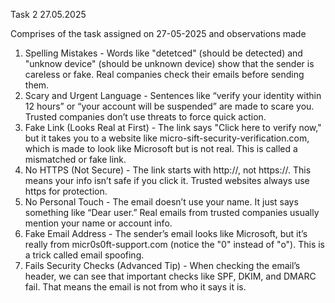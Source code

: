Task 2 27.05.2025

Comprises of the task assigned on 27-05-2025 and observations made 
1.	Spelling Mistakes - 
  Words like "detetced" (should be detected) and "unknow device" (should be unknown device) show that the sender is careless or fake. Real companies check their emails before sending them.
2.	Scary and Urgent Language - 
  Sentences like “verify your identity within 12 hours” or “your account will be suspended” are made to scare you. Trusted companies don’t use threats to force quick action.
3.	Fake Link (Looks Real at First) - 
  The link says "Click here to verify now," but it takes you to a website like micro-sift-security-verification.com, which is made to look like Microsoft but is not real. This is called a mismatched or fake link.
4.	No HTTPS (Not Secure) - 
  The link starts with http://, not https://. This means your info isn’t safe if you click it. Trusted websites always use https for protection.
5.	No Personal Touch - 
  The email doesn’t use your name. It just says something like “Dear user.” Real emails from trusted companies usually mention your name or account info.
6.	Fake Email Address - 
  The sender’s email looks like Microsoft, but it’s really from micr0s0ft-support.com (notice the "0" instead of "o"). This is a trick called email spoofing.
7.	Fails Security Checks (Advanced Tip) - 
  When checking the email’s header, we can see that important checks like SPF, DKIM, and DMARC fail. That means the email is not from who it says it is.
